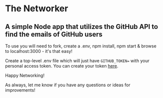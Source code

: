 # The Networker
## A simple Node app that utilizes the GitHub API to find the emails of GitHub users

To use you will need to fork, create a .env, npm install, npm start & browse to localhost:3000 - it's that easy!

Create a top-level .env file which will just have `GITHUB_TOKEN=` with your personal access token. You can create your token <a href="https://github.com/settings/tokens">here</a>.

Happy Networking!

As always, let me know if you have any questions or ideas for improvements!
